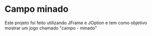 # Campo minado

Este projeto foi feito utilizando JFrame e JOption e tem como objetivo mostrar um jogo chamado "campo - minado"
